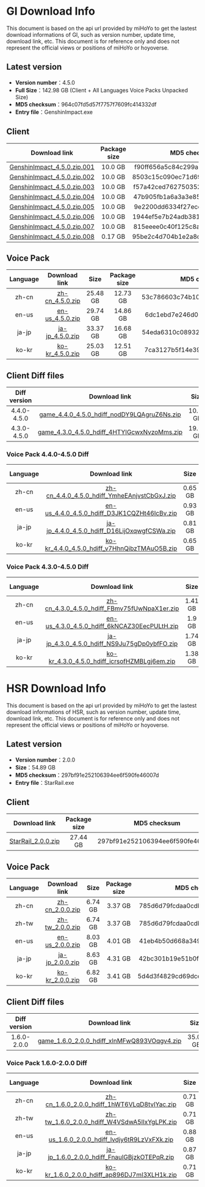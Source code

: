# GI Download Info

This document is based on the api url provided by miHoYo to get the lastest download informations of GI, such as version number, update time, download link, etc. This document is for reference only and does not represent the official views or positions of miHoYo or hoyoverse.

## Latest version

- **Version number**：4.5.0
- **Full Size**：142.98 GB (Client + All Languages Voice Packs Unpacked Size)
- **MD5 checksum**：964c07fd5d57f7757f7609fc414332df
- **Entry file**：GenshinImpact.exe

## Client

| Download link | Package size | MD5 checksum |
| :---: | :---: | :---: |
| [GenshinImpact_4.5.0.zip.001](https://autopatchhk.yuanshen.com/client_app/download/pc_zip/20240301203033_RZSIny3hwJ5nq959/GenshinImpact_4.5.0.zip.001) | 10.0 GB | f90ff656a5c84c299a9a0359e67d6133 |
| [GenshinImpact_4.5.0.zip.002](https://autopatchhk.yuanshen.com/client_app/download/pc_zip/20240301203033_RZSIny3hwJ5nq959/GenshinImpact_4.5.0.zip.002) | 10.0 GB | 8503c15c090ec71d699591d4782ac9ac |
| [GenshinImpact_4.5.0.zip.003](https://autopatchhk.yuanshen.com/client_app/download/pc_zip/20240301203033_RZSIny3hwJ5nq959/GenshinImpact_4.5.0.zip.003) | 10.0 GB | f57a42ced76275035216984ef3edb1b0 |
| [GenshinImpact_4.5.0.zip.004](https://autopatchhk.yuanshen.com/client_app/download/pc_zip/20240301203033_RZSIny3hwJ5nq959/GenshinImpact_4.5.0.zip.004) | 10.0 GB | 47b905fb1a6a3a3e8518002957ef543d |
| [GenshinImpact_4.5.0.zip.005](https://autopatchhk.yuanshen.com/client_app/download/pc_zip/20240301203033_RZSIny3hwJ5nq959/GenshinImpact_4.5.0.zip.005) | 10.0 GB | 9e2200dd6334f27ece3afd3008c83ee4 |
| [GenshinImpact_4.5.0.zip.006](https://autopatchhk.yuanshen.com/client_app/download/pc_zip/20240301203033_RZSIny3hwJ5nq959/GenshinImpact_4.5.0.zip.006) | 10.0 GB | 1944ef5e7b24adb38157b5920d2662be |
| [GenshinImpact_4.5.0.zip.007](https://autopatchhk.yuanshen.com/client_app/download/pc_zip/20240301203033_RZSIny3hwJ5nq959/GenshinImpact_4.5.0.zip.007) | 10.0 GB | 815eeee0c40f125c8ac355551893e4cc |
| [GenshinImpact_4.5.0.zip.008](https://autopatchhk.yuanshen.com/client_app/download/pc_zip/20240301203033_RZSIny3hwJ5nq959/GenshinImpact_4.5.0.zip.008) | 0.17 GB | 95be2c4d704b1e2a8dad719344e66e63 |

## Voice Pack

| Language | Download link | Size | Package size | MD5 checksum |
| :---: | :---: | :---: | :---: | :---: |
| zh-cn | [zh-cn_4.5.0.zip](https://autopatchhk.yuanshen.com/client_app/download/pc_zip/20240301203033_RZSIny3hwJ5nq959/Audio_Chinese_4.5.0.zip) | 25.48 GB | 12.73 GB | 53c786603c74b1085cb445a306d75644 |
| en-us | [en-us_4.5.0.zip](https://autopatchhk.yuanshen.com/client_app/download/pc_zip/20240301203033_RZSIny3hwJ5nq959/Audio_English(US)_4.5.0.zip) | 29.74 GB | 14.86 GB | 6dc1ebd7e246d04f91ee3a1b5d73f4bf |
| ja-jp | [ja-jp_4.5.0.zip](https://autopatchhk.yuanshen.com/client_app/download/pc_zip/20240301203033_RZSIny3hwJ5nq959/Audio_Japanese_4.5.0.zip) | 33.37 GB | 16.68 GB | 54eda6310c08932887ac1b40386d3769 |
| ko-kr | [ko-kr_4.5.0.zip](https://autopatchhk.yuanshen.com/client_app/download/pc_zip/20240301203033_RZSIny3hwJ5nq959/Audio_Korean_4.5.0.zip) | 25.03 GB | 12.51 GB | 7ca3127b5f14e398147fa4e2db8f2670 |

## Client Diff files

| Diff version | Download link | Size | Package size | MD5 checksum |
| :---: | :---: | :---: | :---: | :---: |
| 4.4.0-4.5.0 | [game_4.4.0_4.5.0_hdiff_nodDY9LQAgruZ6Ns.zip](https://autopatchhk.yuanshen.com/client_app/update/hk4e_global/10/game_4.4.0_4.5.0_hdiff_nodDY9LQAgruZ6Ns.zip) | 10.11 GB | 4.84 GB | CFE53F50848B744D72F72ADAA2249FC0 |
| 4.3.0-4.5.0 | [game_4.3.0_4.5.0_hdiff_4HTYIGcwxNvzoMms.zip](https://autopatchhk.yuanshen.com/client_app/update/hk4e_global/10/game_4.3.0_4.5.0_hdiff_4HTYIGcwxNvzoMms.zip) | 19.08 GB | 9.31 GB | E805219CC6D3F78DE5F06938B7CF2C25 |

### Voice Pack  4.4.0-4.5.0 Diff

| Language | Download link | Size | Package size | MD5 checksum |
| :---: | :---: | :---: | :---: | :---: |
| zh-cn | [zh-cn_4.4.0_4.5.0_hdiff_YmheEAnjvstCbGxJ.zip](https://autopatchhk.yuanshen.com/client_app/update/hk4e_global/10/zh-cn_4.4.0_4.5.0_hdiff_YmheEAnjvstCbGxJ.zip) | 0.65 GB | 0.3 GB | 9DC166AD2425ED760CB2620F75C6073E |
| en-us | [en-us_4.4.0_4.5.0_hdiff_D3JK1CQZHt46IcBv.zip](https://autopatchhk.yuanshen.com/client_app/update/hk4e_global/10/en-us_4.4.0_4.5.0_hdiff_D3JK1CQZHt46IcBv.zip) | 0.93 GB | 0.44 GB | 12E5E72ABD1894DBCE8E8BE8EF32C5B3 |
| ja-jp | [ja-jp_4.4.0_4.5.0_hdiff_D16LijOxqwgfCSWa.zip](https://autopatchhk.yuanshen.com/client_app/update/hk4e_global/10/ja-jp_4.4.0_4.5.0_hdiff_D16LijOxqwgfCSWa.zip) | 0.81 GB | 0.36 GB | 74A1342B469072BF77D1AB1DED5F1569 |
| ko-kr | [ko-kr_4.4.0_4.5.0_hdiff_v7HhnQibzTMAuO5B.zip](https://autopatchhk.yuanshen.com/client_app/update/hk4e_global/10/ko-kr_4.4.0_4.5.0_hdiff_v7HhnQibzTMAuO5B.zip) | 0.65 GB | 0.29 GB | 16AA71F9AEC2BD13AFA7E45AD7274D18 |

### Voice Pack  4.3.0-4.5.0 Diff

| Language | Download link | Size | Package size | MD5 checksum |
| :---: | :---: | :---: | :---: | :---: |
| zh-cn | [zh-cn_4.3.0_4.5.0_hdiff_FBmv75fUwNpaX1er.zip](https://autopatchhk.yuanshen.com/client_app/update/hk4e_global/10/zh-cn_4.3.0_4.5.0_hdiff_FBmv75fUwNpaX1er.zip) | 1.41 GB | 0.66 GB | 92442A3AC434A88E46775832AE7579D6 |
| en-us | [en-us_4.3.0_4.5.0_hdiff_6kNCAZ30EecPULtH.zip](https://autopatchhk.yuanshen.com/client_app/update/hk4e_global/10/en-us_4.3.0_4.5.0_hdiff_6kNCAZ30EecPULtH.zip) | 1.9 GB | 0.91 GB | 171D4DD9FFDB30B4209E915E048A6FE3 |
| ja-jp | [ja-jp_4.3.0_4.5.0_hdiff_NS9Ju75gDp0ybfFO.zip](https://autopatchhk.yuanshen.com/client_app/update/hk4e_global/10/ja-jp_4.3.0_4.5.0_hdiff_NS9Ju75gDp0ybfFO.zip) | 1.74 GB | 0.79 GB | 1AE45DADD301042545DEB615CB187CFA |
| ko-kr | [ko-kr_4.3.0_4.5.0_hdiff_icrsofHZMBLgj6em.zip](https://autopatchhk.yuanshen.com/client_app/update/hk4e_global/10/ko-kr_4.3.0_4.5.0_hdiff_icrsofHZMBLgj6em.zip) | 1.38 GB | 0.64 GB | D4D7C4127F2FF97B602803119387A397 |

# HSR Download Info

This document is based on the api url provided by miHoYo to get the lastest download informations of HSR, such as version number, update time, download link, etc. This document is for reference only and does not represent the official views or positions of miHoYo or hoyoverse.

## Latest version

- **Version number**：2.0.0
- **Size**：54.89 GB
- **MD5 checksum**：297bf91e252106394ee6f590fe46007d
- **Entry file**：StarRail.exe

## Client

| Download link | Package size | MD5 checksum |
| :---: | :---: | :---: |
| [StarRail_2.0.0.zip](https://autopatchos.starrails.com/client/download/20240126105613_xi8FVxCWfDpjdC2r/PC/StarRail_2.0.0.zip) | 27.44 GB | 297bf91e252106394ee6f590fe46007d |

## Voice Pack

| Language | Download link | Size | Package size | MD5 checksum |
| :---: | :---: | :---: | :---: | :---: |
| zh-cn | [zh-cn_2.0.0.zip](https://autopatchos.starrails.com/client/download/20240126105613_xi8FVxCWfDpjdC2r/PC/Chinese.zip) | 6.74 GB | 3.37 GB | 785d6d79fcdaa0cdb847718ad17a4f82 |
| zh-tw | [zh-tw_2.0.0.zip](https://autopatchos.starrails.com/client/download/20240126105613_xi8FVxCWfDpjdC2r/PC/Chinese.zip) | 6.74 GB | 3.37 GB | 785d6d79fcdaa0cdb847718ad17a4f82 |
| en-us | [en-us_2.0.0.zip](https://autopatchos.starrails.com/client/download/20240126105613_xi8FVxCWfDpjdC2r/PC/English.zip) | 8.03 GB | 4.01 GB | 41eb4b50d668a349fab3cb4b5ac1f75e |
| ja-jp | [ja-jp_2.0.0.zip](https://autopatchos.starrails.com/client/download/20240126105613_xi8FVxCWfDpjdC2r/PC/Japanese.zip) | 8.63 GB | 4.31 GB | 42bc301b19e51b0ff72fb232b3043137 |
| ko-kr | [ko-kr_2.0.0.zip](https://autopatchos.starrails.com/client/download/20240126105613_xi8FVxCWfDpjdC2r/PC/Korean.zip) | 6.82 GB | 3.41 GB | 5d4d3f4829cd69dcee13b11b58310c35 |

## Client Diff files

| Diff version | Download link | Size | Package size | MD5 checksum |
| :---: | :---: | :---: | :---: | :---: |
| 1.6.0-2.0.0 | [game_1.6.0_2.0.0_hdiff_xlnMFwQ893VOqgv4.zip](https://autopatchos.starrails.com/client/hkrpg_global/35/game_1.6.0_2.0.0_hdiff_xlnMFwQ893VOqgv4.zip) | 35.02 GB | 16.41 GB | 6F85B5FE12620EF2187F3DBDA067D8F1 |

### Voice Pack  1.6.0-2.0.0 Diff

| Language | Download link | Size | Package size | MD5 checksum |
| :---: | :---: | :---: | :---: | :---: |
| zh-cn | [zh-cn_1.6.0_2.0.0_hdiff_1hWT6VLqD8tvIYac.zip](https://autopatchos.starrails.com/client/hkrpg_global/35/zh-cn_1.6.0_2.0.0_hdiff_1hWT6VLqD8tvIYac.zip) | 0.71 GB | 0.35 GB | BF051B98DA5248C39D9629965E8D76A2 |
| zh-tw | [zh-tw_1.6.0_2.0.0_hdiff_W4VSdwA5lIxYgLPK.zip](https://autopatchos.starrails.com/client/hkrpg_global/35/zh-tw_1.6.0_2.0.0_hdiff_W4VSdwA5lIxYgLPK.zip) | 0.71 GB | 0.35 GB | 0585968B9580DBF990D06B41FA2388BA |
| en-us | [en-us_1.6.0_2.0.0_hdiff_lvdjy6tR9LzVxFXk.zip](https://autopatchos.starrails.com/client/hkrpg_global/35/en-us_1.6.0_2.0.0_hdiff_lvdjy6tR9LzVxFXk.zip) | 0.88 GB | 0.43 GB | 30B3E71CA92A880F836D46A98DD074D3 |
| ja-jp | [ja-jp_1.6.0_2.0.0_hdiff_FnaulGBjzkOTEPqR.zip](https://autopatchos.starrails.com/client/hkrpg_global/35/ja-jp_1.6.0_2.0.0_hdiff_FnaulGBjzkOTEPqR.zip) | 0.87 GB | 0.43 GB | 8A01CDCE9608D33B57D5AB5C758C020B |
| ko-kr | [ko-kr_1.6.0_2.0.0_hdiff_ap896DJ7mI3XLH1k.zip](https://autopatchos.starrails.com/client/hkrpg_global/35/ko-kr_1.6.0_2.0.0_hdiff_ap896DJ7mI3XLH1k.zip) | 0.71 GB | 0.35 GB | 61F1954D67610E49EBF10DB0C8330B72 |

